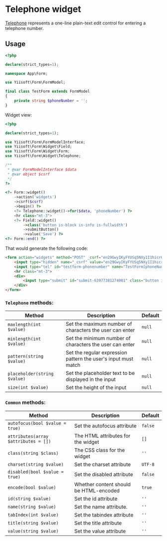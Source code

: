 # Telephone widget

[Telephone](https://www.w3.org/TR/2012/WD-html-markup-20120329/input.tel.html#input.tel) represents a one-line plain-text edit control for entering a telephone number.

## Usage

```php
<?php

declare(strict_types=1);

namespace App\Form;

use Yiisoft\Form\FormModel;

final class TestForm extends FormModel
{
    private string $phoneNumber = '';
}
```

Widget view:

```php
<?php

declare(strict_types=1);

use Yiisoft\Form\FormModelInterface;
use Yiisoft\Form\Widget\Field;
use Yiisoft\Form\Widget\Form;
use Yiisoft\Form\Widget\Telephone;

/**
 * @var FormModelInterface $data
 * @var object $csrf
 */
?>

<?= Form::widget()
    ->action('widgets')
    ->csrf($csrf)
    ->begin() ?>
    <?= Telephone::widget()->for($data, 'phoneNumber') ?>
    <hr class="mt-3">
    <?= Field::widget()
        ->class('button is-block is-info is-fullwidth')
        ->submitButton()
        ->value('Save') ?>
<?= Form::end() ?>
```

That would generate the following code:

```html
<form action="widgets" method="POST" _csrf="en29GwyIKyFYUSq5NXy1I1hicrGmoFLHnvKOYvVxyEceEMxJPuRoQGwgE_1qEcURAhEZnJ_rPrSun9oqrAKlCw==">
    <input type="hidden" name="_csrf" value="en29GwyIKyFYUSq5NXy1I1hicrGmoFLHnvKOYvVxyEceEMxJPuRoQGwgE_1qEcURAhEZnJ_rPrSun9oqrAKlCw==">
    <input type="tel" id="testform-phonenumber" name="TestForm[phoneNumber]">
    <hr class="mt-3">
    <div>
        <input type="submit" id="submit-63977381274001" class="button is-block is-info is-fullwidth" name="submit-63977381274001" value="Save">
    </div>
</form>
```

### `Telephone` methods:

Method | Description | Default
-------|-------------|---------
`maxlength(int $value)` | Set the maximum number of characters the user can enter | `null`
`minlength(int $value)` | Set the minimum number of characters the user can enter | `null`
`pattern(string $value)` | Set the regular expression pattern the user's input must match | `null`
`placeholder(string $value)` | Set the placeholder text to be displayed in the input | `null`
`size(int $value)` | Set the height of the input | `null`

### `Common` methods:

Method | Description | Default
-------|-------------|---------
`autofocus(bool $value = true)` | Set the autofocus attribute | `false`
`attributes(array $attributes = [])` | The HTML attributes for the widget | `[]`
`class(string $class)` | The CSS class for the widget | `''`
`charset(string $value)` | Set the charset attribute | `UTF-8`
`disabled(bool $value = true)` | Set the disabled attribute | `false`
`encode(bool $value)` | Whether content should be HTML-encoded | `true`
`id(string $value)` | Set the id attribute | `''`
`name(string $value)` | Set the name attribute. | `''`
`tabIndex(int $value)` | Set the tabindex attribute | `''`
`title(string $value)` | Set the title attribute | `''`
`value(string $value)` | Set the value attribute | `''`
